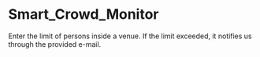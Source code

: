 # Smart_Crowd_Monitor
Enter the limit of persons inside a venue.
If the limit exceeded, it notifies us through the provided e-mail.
